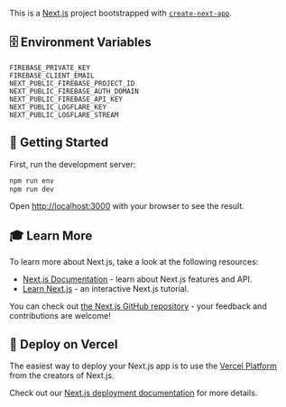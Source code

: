 This is a [Next.js](https://nextjs.org/) project bootstrapped with [`create-next-app`](https://github.com/vercel/next.js/tree/canary/packages/create-next-app).

## 🗄️ Environment Variables

```
FIREBASE_PRIVATE_KEY
FIREBASE_CLIENT_EMAIL
NEXT_PUBLIC_FIREBASE_PROJECT_ID
NEXT_PUBLIC_FIREBASE_AUTH_DOMAIN
NEXT_PUBLIC_FIREBASE_API_KEY
NEXT_PUBLIC_LOGFLARE_KEY
NEXT_PUBLIC_LOGFLARE_STREAM
```

## 🚀 Getting Started

First, run the development server:

```bash
npm run env
npm run dev
```

Open [http://localhost:3000](http://localhost:3000) with your browser to see the result.

## 🎓 Learn More

To learn more about Next.js, take a look at the following resources:

- [Next.js Documentation](https://nextjs.org/docs) - learn about Next.js features and API.
- [Learn Next.js](https://nextjs.org/learn) - an interactive Next.js tutorial.

You can check out [the Next.js GitHub repository](https://github.com/vercel/next.js/) - your feedback and contributions are welcome!

## 💫 Deploy on Vercel

The easiest way to deploy your Next.js app is to use the [Vercel Platform](https://vercel.com/import?utm_medium=default-template&filter=next.js&utm_source=create-next-app&utm_campaign=create-next-app-readme) from the creators of Next.js.

Check out our [Next.js deployment documentation](https://nextjs.org/docs/deployment) for more details.
